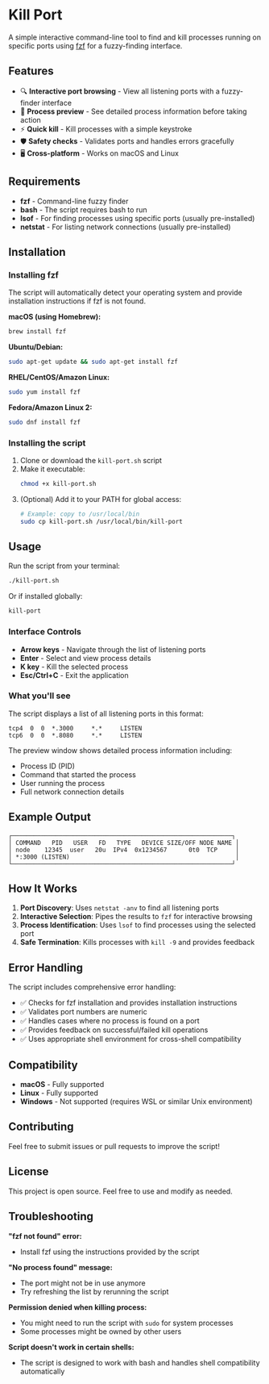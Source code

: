 # Kill Port

A simple interactive command-line tool to find and kill processes running on specific ports using [fzf](https://github.com/junegunn/fzf) for a fuzzy-finding interface.

## Features

- 🔍 **Interactive port browsing** - View all listening ports with a fuzzy-finder interface
- 👀 **Process preview** - See detailed process information before taking action
- ⚡ **Quick kill** - Kill processes with a simple keystroke
- 🛡️ **Safety checks** - Validates ports and handles errors gracefully
- 🖥️ **Cross-platform** - Works on macOS and Linux

## Requirements

- **fzf** - Command-line fuzzy finder
- **bash** - The script requires bash to run
- **lsof** - For finding processes using specific ports (usually pre-installed)
- **netstat** - For listing network connections (usually pre-installed)

## Installation

### Installing fzf

The script will automatically detect your operating system and provide installation instructions if fzf is not found.

**macOS (using Homebrew):**
```bash
brew install fzf
```

**Ubuntu/Debian:**
```bash
sudo apt-get update && sudo apt-get install fzf
```

**RHEL/CentOS/Amazon Linux:**
```bash
sudo yum install fzf
```

**Fedora/Amazon Linux 2:**
```bash
sudo dnf install fzf
```

### Installing the script

1. Clone or download the `kill-port.sh` script
2. Make it executable:
   ```bash
   chmod +x kill-port.sh
   ```
3. (Optional) Add it to your PATH for global access:
   ```bash
   # Example: copy to /usr/local/bin
   sudo cp kill-port.sh /usr/local/bin/kill-port
   ```

## Usage

Run the script from your terminal:

```bash
./kill-port.sh
```

Or if installed globally:

```bash
kill-port
```

### Interface Controls

- **Arrow keys** - Navigate through the list of listening ports
- **Enter** - Select and view process details
- **K key** - Kill the selected process
- **Esc/Ctrl+C** - Exit the application

### What you'll see

The script displays a list of all listening ports in this format:
```
tcp4  0  0  *.3000     *.*     LISTEN
tcp6  0  0  *.8080     *.*     LISTEN
```

The preview window shows detailed process information including:
- Process ID (PID)
- Command that started the process
- User running the process
- Full network connection details

## Example Output

```
┌─────────────────────────────────────────────────────────────┐
│ COMMAND   PID   USER   FD   TYPE   DEVICE SIZE/OFF NODE NAME │
│ node    12345  user   20u  IPv4  0x1234567      0t0  TCP     │
│ *:3000 (LISTEN)                                              │
└─────────────────────────────────────────────────────────────┘
```

## How It Works

1. **Port Discovery**: Uses `netstat -anv` to find all listening ports
2. **Interactive Selection**: Pipes the results to `fzf` for interactive browsing
3. **Process Identification**: Uses `lsof` to find processes using the selected port
4. **Safe Termination**: Kills processes with `kill -9` and provides feedback

## Error Handling

The script includes comprehensive error handling:

- ✅ Checks for fzf installation and provides installation instructions
- ✅ Validates port numbers are numeric
- ✅ Handles cases where no process is found on a port
- ✅ Provides feedback on successful/failed kill operations
- ✅ Uses appropriate shell environment for cross-shell compatibility

## Compatibility

- **macOS** - Fully supported
- **Linux** - Fully supported
- **Windows** - Not supported (requires WSL or similar Unix environment)

## Contributing

Feel free to submit issues or pull requests to improve the script!

## License

This project is open source. Feel free to use and modify as needed.

## Troubleshooting

**"fzf not found" error:**
- Install fzf using the instructions provided by the script

**"No process found" message:**
- The port might not be in use anymore
- Try refreshing the list by rerunning the script

**Permission denied when killing process:**
- You might need to run the script with `sudo` for system processes
- Some processes might be owned by other users

**Script doesn't work in certain shells:**
- The script is designed to work with bash and handles shell compatibility automatically 